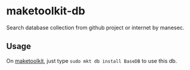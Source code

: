 # maketoolkit-db

Search database collection from github project or internet by manesec.

## Usage

On [maketoolkit](https://github.com/manesec/maketoolkit.git), just type `sudo mkt db install BaseDB` to use this db.
